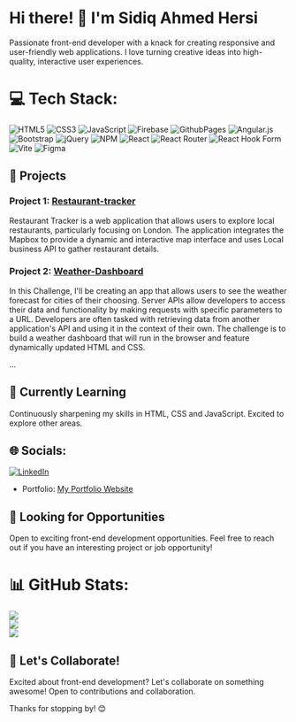 # Hi there! 👋 I'm Sidiq Ahmed Hersi

Passionate front-end developer with a knack for creating responsive and user-friendly web applications. I love turning creative ideas into high-quality, interactive user experiences.

# 💻 Tech Stack:
![HTML5](https://img.shields.io/badge/html5-%23E34F26.svg?style=for-the-badge&logo=html5&logoColor=white) ![CSS3](https://img.shields.io/badge/css3-%231572B6.svg?style=for-the-badge&logo=css3&logoColor=white) ![JavaScript](https://img.shields.io/badge/javascript-%23323330.svg?style=for-the-badge&logo=javascript&logoColor=%23F7DF1E) ![Firebase](https://img.shields.io/badge/firebase-%23039BE5.svg?style=for-the-badge&logo=firebase) ![GithubPages](https://img.shields.io/badge/github%20pages-121013?style=for-the-badge&logo=github&logoColor=white) ![Angular.js](https://img.shields.io/badge/angular.js-%23E23237.svg?style=for-the-badge&logo=angularjs&logoColor=white) ![Bootstrap](https://img.shields.io/badge/bootstrap-%238511FA.svg?style=for-the-badge&logo=bootstrap&logoColor=white) ![jQuery](https://img.shields.io/badge/jquery-%230769AD.svg?style=for-the-badge&logo=jquery&logoColor=white) ![NPM](https://img.shields.io/badge/NPM-%23CB3837.svg?style=for-the-badge&logo=npm&logoColor=white) ![React](https://img.shields.io/badge/react-%2320232a.svg?style=for-the-badge&logo=react&logoColor=%2361DAFB) ![React Router](https://img.shields.io/badge/React_Router-CA4245?style=for-the-badge&logo=react-router&logoColor=white) ![React Hook Form](https://img.shields.io/badge/React%20Hook%20Form-%23EC5990.svg?style=for-the-badge&logo=reacthookform&logoColor=white) ![Vite](https://img.shields.io/badge/vite-%23646CFF.svg?style=for-the-badge&logo=vite&logoColor=white) ![Figma](https://img.shields.io/badge/figma-%23F24E1E.svg?style=for-the-badge&logo=figma&logoColor=white)

## 💼 Projects

### Project 1: [Restaurant-tracker ](https://github.com/Sidiq96/restaurant-tracker)

Restaurant Tracker is a web application that allows users to explore local restaurants, particularly focusing on London. The application integrates the Mapbox to provide a 
dynamic and interactive map interface and uses Local business API to gather restaurant details.

### Project 2: [Weather-Dashboard](https://github.com/Sidiq96/Weather-Dashboard)

In this Challenge, I'll be creating an app that allows users to see the weather forecast for cities of their choosing. Server APIs allow developers to access their data and functionality by making requests with specific parameters to a URL. Developers are often tasked with retrieving data from another application's API and using it in the context of their own. 
The challenge is to build a weather dashboard that will run in the browser and feature dynamically updated HTML and CSS.

...

## 🌱 Currently Learning

Continuously sharpening my skills in HTML, CSS and JavaScript. Excited to explore other areas.

## 🌐 Socials:
[![LinkedIn](https://img.shields.io/badge/LinkedIn-%230077B5.svg?logo=linkedin&logoColor=white)](https://linkedin.com/in/www.linkedin.com/in/sidiq-hersi-471437115) 
- Portfolio: [My Portfolio Website](https://sidiq96.github.io/Sidiq_Portfolio/)

## 👀 Looking for Opportunities

Open to exciting front-end development opportunities. Feel free to reach out if you have an interesting project or job opportunity!

# 📊 GitHub Stats:
![](https://github-readme-stats.vercel.app/api?username=Sidiq96&theme=dark&hide_border=false&include_all_commits=false&count_private=false)<br/>
![](https://github-readme-streak-stats.herokuapp.com/?user=Sidiq96&theme=dark&hide_border=false)<br/>
![](https://github-readme-stats.vercel.app/api/top-langs/?username=Sidiq96&theme=dark&hide_border=false&include_all_commits=false&count_private=false&layout=compact)



## 🎉 Let's Collaborate!

Excited about front-end development? Let's collaborate on something awesome! Open to contributions and collaboration.

Thanks for stopping by! 😊
